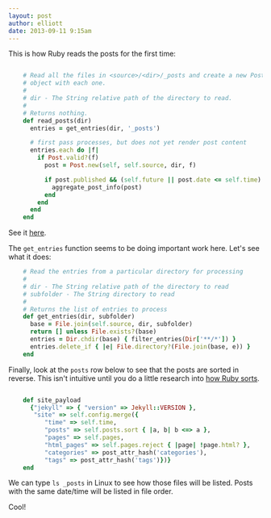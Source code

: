 ```yaml
---
layout: post
author: elliott
date: 2013-09-11 9:15am
---
```


This is how Ruby reads the posts for the first time:

```ruby

    # Read all the files in <source>/<dir>/_posts and create a new Post
    # object with each one.
    #
    # dir - The String relative path of the directory to read.
    #
    # Returns nothing.
    def read_posts(dir)
      entries = get_entries(dir, '_posts')

      # first pass processes, but does not yet render post content
      entries.each do |f|
        if Post.valid?(f)
          post = Post.new(self, self.source, dir, f)

          if post.published && (self.future || post.date <= self.time)
            aggregate_post_info(post)
          end
        end
      end
    end
```

See it [here](https://github.com/mojombo/jekyll/blob/master/lib/jekyll/site.rb#L150).


The `get_entries` function seems to be doing important work here.  Let's see what it does:

```ruby
    # Read the entries from a particular directory for processing
    #
    # dir - The String relative path of the directory to read
    # subfolder - The String directory to read
    #
    # Returns the list of entries to process
    def get_entries(dir, subfolder)
      base = File.join(self.source, dir, subfolder)
      return [] unless File.exists?(base)
      entries = Dir.chdir(base) { filter_entries(Dir['**/*']) }
      entries.delete_if { |e| File.directory?(File.join(base, e)) }
    end
```


Finally, look at the `posts` row below to see that the posts are sorted in reverse.  This isn't intuitive until you do a little research into [how Ruby sorts](http://stackoverflow.com/questions/2637419/understanding-ruby-array-sort).

```ruby

    def site_payload
      {"jekyll" => { "version" => Jekyll::VERSION },
       "site" => self.config.merge({
          "time" => self.time,
          "posts" => self.posts.sort { |a, b| b <=> a },
          "pages" => self.pages,
          "html_pages" => self.pages.reject { |page| !page.html? },
          "categories" => post_attr_hash('categories'),
          "tags" => post_attr_hash('tags')})}
    end
```

We can type `ls _posts` in Linux to see how those files will be listed.  Posts with the same date/time will be listed in file order.

Cool!
